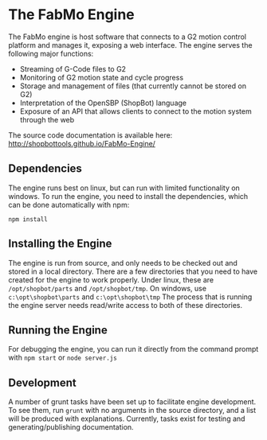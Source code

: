 The FabMo Engine
================
The FabMo engine is host software that connects to a G2 motion control platform and manages it, exposing a web interface.  The engine serves the following major functions:

* Streaming of G-Code files to G2
* Monitoring of G2 motion state and cycle progress
* Storage and management of files (that currently cannot be stored on G2)
* Interpretation of the OpenSBP (ShopBot) language
* Exposure of an API that allows clients to connect to the motion system through the web

The source code documentation is available here: http://shopbottools.github.io/FabMo-Engine/ 

Dependencies
------------
The engine runs best on linux, but can run with limited functionality on windows.  To run the engine, you need to install the dependencies, which can be done automatically with npm:

```
npm install
```

Installing the Engine
---------------------
The engine is run from source, and only needs to be checked out and stored in a local directory.   There are a few directories that you need to have created for the engine to work properly.  Under linux, these are `/opt/shopbot/parts` and `/opt/shopbot/tmp`.  On windows, use `c:\opt\shopbot\parts` and `c:\opt\shopbot\tmp` The process that is running the engine server needs read/write access to both of these directories.

Running the Engine
------------------
For debugging the engine, you can run it directly from the command prompt with `npm start` or `node server.js`

Development
-----------
A number of grunt tasks have been set up to facilitate engine development.  To see them, run `grunt` with no arguments in the source directory, and a list will be produced with explanations.  Currently, tasks exist for testing and generating/publishing documentation.
